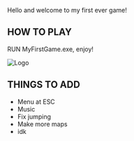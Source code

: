 Hello and welcome to my first ever game!

HOW TO PLAY
-----------
RUN MyFirstGame.exe, enjoy!

![Logo](/public/CUBESMASH_gameplay.png)


THINGS TO ADD
-----------
- Menu at ESC
- Music
- Fix jumping
- Make more maps
- idk
